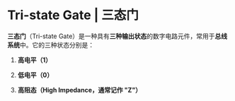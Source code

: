 
# Tri-state Gate | 三态门

**三态门**（Tri-state Gate）是一种具有**三种输出状态**的数字电路元件，常用于**总线系统**中。它的三种状态分别是：

1. **高电平（1）**
    
2. **低电平（0）**
    
3. **高阻态（High Impedance，通常记作 "Z"）**